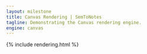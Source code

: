 ```yaml
---
layout: milestone
title: Canvas Rendering | SemToNotes
tagline: Demonstrating the Canvas rendering engine.
engine: canvas
---
```


{% include rendering.html %}
